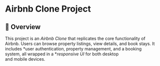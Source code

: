 # Airbnb Clone Project

## 📌 Overview

This project is an *Airbnb Clone* that replicates the core functionality of Airbnb. Users can browse property listings, view details, and book stays. It includes *user authentication, property management, and a booking system, all wrapped in a **responsive UI* for both desktop and mobile devices.